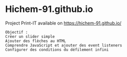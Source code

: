 # Hichem-91.github.io
Project Print-IT available on https://hichem-91.github.io/

    Objectif :
    Créer un slider simple
    Ajouter des flèches au HTML
    Comprendre JavaScript et ajouter des event listeners 
    Configurer des conditions du défilement infini
